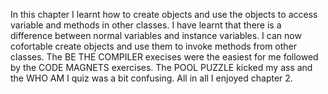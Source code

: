 In this chapter I learnt how to create objects and use the objects to access variable and methods in other classes.
I have learnt that there is a difference between normal variables and instance variables.
I can now cofortable create objects and use them to invoke methods from other classes.
The BE THE COMPILER execises were the easiest for me followed by the CODE MAGNETS exercises.
The POOL PUZZLE kicked my ass and the WHO AM I quiz was a bit confusing.
All in all I enjoyed chapter 2.
